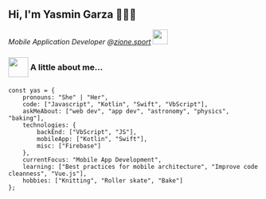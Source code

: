 Hi, I'm Yasmin Garza 👩🏻‍💻
---

<p><em>Mobile Application Developer @<a href="http://www.zionesport.com">zione.sport</a> <img src="https://media.giphy.com/media/WUlplcMpOCEmTGBtBW/giphy.gif" width="30"> 
</em></p>

### <img src="https://media4.giphy.com/media/gyr5H37A484WqdFXJ7/giphy.gif?cid=790b7611d3ed845911d290f4b943d539842ff9a13b0d7677&amp;rid=giphy.gif&amp;ct=s" width="40" height="40"> <span style="line-height: 40px;vertical-align: top;">A little about me... </span>

```JS
const yas = {
    pronouns: "She" | "Her",
    code: ["Javascript", "Kotlin", "Swift", "VbScript"],
    askMeAbout: ["web dev", "app dev", "astronomy", "physics", "baking"],
    technologies: {
        backEnd: ["VbScript", "JS"],
        mobileApp: ["Kotlin", "Swift"],
        misc: ["Firebase"]
    },
    currentFocus: "Mobile App Development",
    learning: ["Best practices for mobile architecture", "Improve code cleanness", "Vue.js"],
    hobbies: ["Knitting", "Roller skate", "Bake"]
};
```

<!--
**ygarza/ygarza** is a ✨ _special_ ✨ repository because its `README.md` (this file) appears on your GitHub profile.

Here are some ideas to get you started:

- 🔭 I’m currently working on ...
- 🌱 I’m currently learning ...
- 👯 I’m looking to collaborate on ...
- 🤔 I’m looking for help with ...
- 💬 Ask me about ...
- 📫 How to reach me: ...
- 😄 Pronouns: ...
- ⚡ Fun fact: ...
-->
